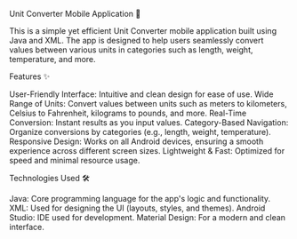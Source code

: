 Unit Converter Mobile Application 📱

This is a simple yet efficient Unit Converter mobile application built using Java and XML. 
The app is designed to help users seamlessly convert values between various units in categories such as length, weight, temperature, and more.

Features ✨

User-Friendly Interface: Intuitive and clean design for ease of use.
Wide Range of Units: Convert values between units such as meters to kilometers, Celsius to Fahrenheit, kilograms to pounds, and more.
Real-Time Conversion: Instant results as you input values.
Category-Based Navigation: Organize conversions by categories (e.g., length, weight, temperature).
Responsive Design: Works on all Android devices, ensuring a smooth experience across different screen sizes.
Lightweight & Fast: Optimized for speed and minimal resource usage.

Technologies Used 🛠️

Java: Core programming language for the app's logic and functionality.
XML: Used for designing the UI (layouts, styles, and themes).
Android Studio: IDE used for development.
Material Design: For a modern and clean interface.
